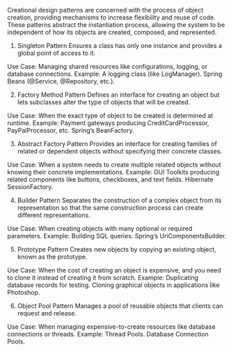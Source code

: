 Creational design patterns are concerned with the process of object creation, providing mechanisms to increase flexibility and reuse of code. These patterns abstract the instantiation process, allowing the system to be independent of how its objects are created, composed, and represented.


1. Singleton Pattern
Ensures a class has only one instance and provides a global point of access to it.

Use Case: Managing shared resources like configurations, logging, or database connections.
Example:
A logging class (like LogManager).
Spring Beans (@Service, @Repository, etc.).

2. Factory Method Pattern
Defines an interface for creating an object but lets subclasses alter the type of objects that will be created.

Use Case: When the exact type of object to be created is determined at runtime.
Example:
Payment gateways producing CreditCardProcessor, PayPalProcessor, etc.
Spring’s BeanFactory.

3. Abstract Factory Pattern
Provides an interface for creating families of related or dependent objects without specifying their concrete classes.

Use Case: When a system needs to create multiple related objects without knowing their concrete implementations.
Example:
GUI Toolkits producing related components like buttons, checkboxes, and text fields.
Hibernate SessionFactory.

4. Builder Pattern
Separates the construction of a complex object from its representation so that the same construction process can create different representations.

Use Case: When creating objects with many optional or required parameters.
Example:
Building SQL queries.
Spring’s UriComponentsBuilder.

5. Prototype Pattern
Creates new objects by copying an existing object, known as the prototype.

Use Case: When the cost of creating an object is expensive, and you need to clone it instead of creating it from scratch.
Example:
Duplicating database records for testing.
Cloning graphical objects in applications like Photoshop.

6. Object Pool Pattern
Manages a pool of reusable objects that clients can request and release.

Use Case: When managing expensive-to-create resources like database connections or threads.
Example:
Thread Pools.
Database Connection Pools.

